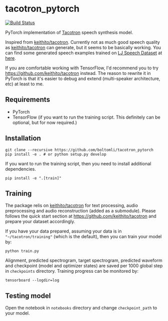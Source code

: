 # tacotron_pytorch

[![Build Status](https://travis-ci.org/boltomli/tacotron_pytorch.svg?branch=master)](https://travis-ci.org/boltomli/tacotron_pytorch)

PyTorch implementation of [Tacotron](https://arxiv.org/abs/1703.10135) speech synthesis model.

Inspired from [keithito/tacotron](https://github.com/keithito/tacotron). Currently not as much good speech quality as [keithito/tacotron](https://github.com/keithito/tacotron) can generate, but it seems to be basically working. You can find some generated speech examples trained on [LJ Speech Dataset](https://keithito.com/LJ-Speech-Dataset/) at [here](http://nbviewer.jupyter.org/github/r9y9/tacotron_pytorch/blob/master/notebooks/Test%20Tacotron.ipynb).

If you are comfortable working with TensorFlow, I'd recommend you to try
https://github.com/keithito/tacotron instead. The reason to rewrite it in PyTorch is that it's easier to debug and extend (multi-speaker architecture, etc) at least to me.

## Requirements

- PyTorch
- TensorFlow (if you want to run the training script. This definitely can be optional, but for now required.)

## Installation

```
git clone --recursive https://github.com/boltomli/tacotron_pytorch
pip install -e . # or python setup.py develop
```

If you want to run the training script, then you need to install additional dependencies.

```
pip install -e ".[train]"
```

## Training

The package relis on [keithito/tacotron](https://github.com/keithito/tacotron) for text processing, audio preprocessing and audio reconstruction (added as a submodule). Please follows the quick start section at https://github.com/keithito/tacotron and prepare your dataset accordingly.

If you have your data prepared, assuming your data is in `"~/tacotron/training"` (which is the default), then you can train your model by:

```
python train.py
```

Alignment, predicted spectrogram, target spectrogram, predicted waveform and checkpoint (model and optimizer states) are saved per 1000 global step in `checkpoints` directory. Training progress can be monitored by:

```
tensorboard --logdir=log
```

## Testing model

Open the notebook in `notebooks` directory and change `checkpoint_path` to your model.
